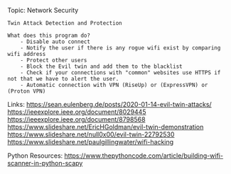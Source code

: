 Topic:
    Network Security

    Twin Attack Detection and Protection

    What does this program do?
        - Disable auto connect 
        - Notify the user if there is any rogue wifi exist by comparing wifi address 
        - Protect other users
        - Block the Evil twin and add them to the blacklist
        - Check if your connections with "common" websites use HTTPS if not that we have to alert the user.
        - Automatic connection with VPN (RiseUp) or (ExpressVPN) or (Proton VPN)

Links:
https://sean.eulenberg.de/posts/2020-01-14-evil-twin-attacks/
https://ieeexplore.ieee.org/document/8029445
https://ieeexplore.ieee.org/document/8798568
https://www.slideshare.net/EricHGoldman/evil-twin-demonstration
https://www.slideshare.net/null0x00/evil-twin-22792530
https://www.slideshare.net/paulgillingwater/wifi-hacking

Python Resources:
https://www.thepythoncode.com/article/building-wifi-scanner-in-python-scapy